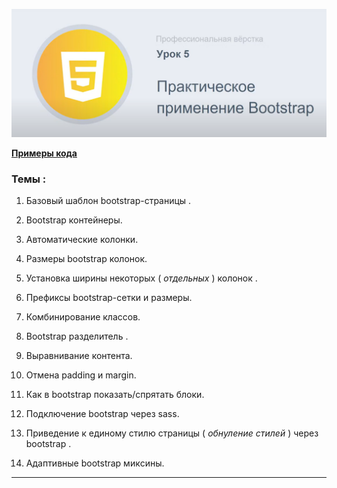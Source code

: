 ![subject-lesson-5](../lesson-5/materials/subject-lesson-5.png)

[**Примеры кода**](https://artiom30.github.io/HTML-CSS--Pro-/lesson-5/lesson-notes/index.html)

### Темы :

1. Базовый шаблон bootstrap-страницы .

2. Bootstrap контейнеры.

3. Автоматические колонки.

4. Размеры bootstrap колонок.

5. Установка ширины некоторых ( _отдельных_ ) колонок .

6. Префиксы bootstrap-сетки и размеры.

7. Комбинирование классов.

8. Bootstrap разделитель .

9. Выравнивание контента.

10. Отмена padding и margin.

11. Как в bootstrap показать/спрятать блоки.

12. Подключение bootstrap через sass.

13. Приведение к единому стилю страницы ( _обнуление стилей_ ) через bootstrap .

14. Адаптивные bootstrap микcины.

---
